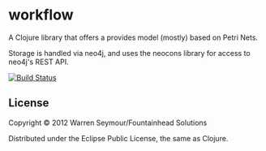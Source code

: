# workflow

A Clojure library that offers a provides model (mostly) based on Petri Nets.

Storage is handled via neo4j, and uses the neocons library for access to neo4j's
REST API.

[![Build Status](https://secure.travis-ci.org/warrenseymour/workflow.png)](http://travis-ci.org/warrenseymour/workflow)

## License

Copyright © 2012 Warren Seymour/Fountainhead Solutions

Distributed under the Eclipse Public License, the same as Clojure.
